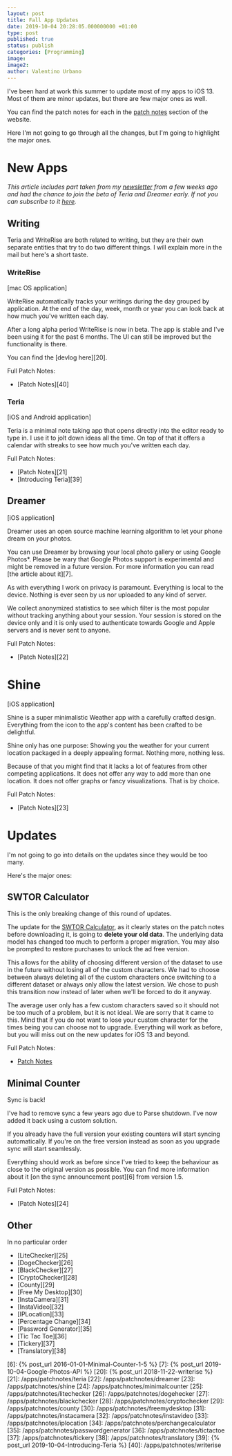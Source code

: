 ```yaml
---
layout: post
title: Fall App Updates
date: 2019-10-04 20:28:05.000000000 +01:00
type: post
published: true
status: publish
categories: [Programming]
image:
image2:
author: Valentino Urbano
---
```


I've been hard at work this summer to update most of my apps to iOS 13. Most of them are minor updates, but there are few major ones as well.

You can find the patch notes for each in the [patch notes][1] section of the website.

Here I'm not going to go through all the changes, but I'm going to highlight the major ones.

# New Apps

_This article includes part taken from my [newsletter][4] from a few weeks ago and had the chance to join the beta of Teria and Dreamer early. If not you can subscribe to it [here][4]._

## Writing

Teria and WriteRise are both related to writing, but they are their own separate entities that try to do two different things. I will explain more in the mail but here's a short taste.

### WriteRise

[mac OS application]

WriteRise automatically tracks your writings during the day grouped by application. At the end of the day, week, month or year you can look back at how much you've written each day.

After a long alpha period WriteRise is now in beta. The app is stable and I've been using it for the past 6 months. The UI can still be improved but the functionality is there.

You can find the [devlog here][20].

Full Patch Notes:

- [Patch Notes][40]

### Teria

[iOS and Android application]

Teria is a minimal note taking app that opens directly into the editor ready to type in. I use it to jolt down ideas all the time. On top of that it offers a calendar with streaks to see how much you've written each day.

Full Patch Notes:

- [Patch Notes][21]
- [Introducing Teria][39]

## Dreamer

[iOS application]

Dreamer uses an open source machine learning algorithm to let your phone dream on your photos.

You can use Dreamer by browsing your local photo gallery or using Google Photos\*. Please be wary that Google Photos support is experimental and might be removed in a future version. For more information you can read [the article about it][7].

As with everything I work on privacy is paramount. Everything is local to the device. Nothing is ever seen by us nor uploaded to any kind of server.

We collect anonymized statistics to see which filter is the most popular without tracking anything about your session. Your session is stored on the device only and it is only used to authenticate towards Google and Apple servers and is never sent to anyone.

Full Patch Notes:

- [Patch Notes][22]

# Shine

[iOS application]

Shine is a super minimalistic Weather app with a carefully crafted design. Everything from the icon to the app's content has been crafted to be delightful.

Shine only has one purpose: Showing you the weather for your current location packaged in a deeply appealing format. Nothing more, nothing less.

Because of that you might find that it lacks a lot of features from other competing applications. It does not offer any way to add more than one location. It does not offer graphs or fancy visualizations. That is by choice.

Full Patch Notes:

- [Patch Notes][23]

# Updates

I'm not going to go into details on the updates since they would be too many.

Here's the major ones:

## SWTOR Calculator

This is the only breaking change of this round of updates.

The update for the [SWTOR Calculator][2], as it clearly states on the patch notes before downloading it, is going to **delete your old data**. The underlying data model has changed too much to perform a proper migration. You may also be prompted to restore purchases to unlock the ad free version.

This allows for the ability of choosing different version of the dataset to use in the future without losing all of the custom characters. We had to choose between always deleting all of the custom characters once switching to a different dataset or always only allow the latest version. We chose to push this transition now instead of later when we'll be forced to do it anyway.

The average user only has a few custom characters saved so it should not be too much of a problem, but it is not ideal. We are sorry that it came to this. Mind that if you do not want to lose your custom character for the times being you can choose not to upgrade. Everything will work as before, but you will miss out on the new updates for iOS 13 and beyond.

Full Patch Notes:

- [Patch Notes][3]

## Minimal Counter

Sync is back!

I've had to remove sync a few years ago due to Parse shutdown. I've now added it back using a custom solution.

If you already have the full version your existing counters will start syncing automatically. If you're on the free version instead as soon as you upgrade sync will start
seamlessly.

Everything should work as before since I've tried to keep the behaviour as close to the original version as possible. You can find more information about it [on the sync announcement post][6] from version 1.5.

Full Patch Notes:

- [Patch Notes][24]

## Other

In no particular order

- [LiteChecker][25]
- [DogeChecker][26]
- [BlackChecker][27]
- [CryptoChecker][28]
- [County][29]
- [Free My Desktop][30]
- [InstaCamera][31]
- [InstaVideo][32]
- [IPLocation][33]
- [Percentage Change][34]
- [Password Generator][35]
- [Tic Tac Toe][36]
- [Tickery][37]
- [Translatory][38]

[1]: /apps/patchnotes
[4]: /newsletter
[2]: /apps/ios/swtorcalculator
[3]: /apps/patchnotes/swtorcalculator

[6]: {% post_url 2016-01-01-Minimal-Counter-1-5 %}
[7]: {% post_url 2019-10-04-Google-Photos-API %}
[20]: {% post_url 2018-11-22-writerise %}
[21]: /apps/patchnotes/teria
[22]: /apps/patchnotes/dreamer
[23]: /apps/patchnotes/shine
[24]: /apps/patchnotes/minimalcounter
[25]: /apps/patchnotes/litechecker
[26]: /apps/patchnotes/dogehecker
[27]: /apps/patchnotes/blackchecker
[28]: /apps/patchnotes/cryptochecker
[29]: /apps/patchnotes/county
[30]: /apps/patchnotes/freemydesktop
[31]: /apps/patchnotes/instacamera
[32]: /apps/patchnotes/instavideo
[33]: /apps/patchnotes/iplocation
[34]: /apps/patchnotes/perchangecalculator
[35]: /apps/patchnotes/passwordgenerator
[36]: /apps/patchnotes/tictactoe
[37]: /apps/patchnotes/tickery
[38]: /apps/patchnotes/translatory
[39]: {% post_url 2019-10-04-Introducing-Teria %}
[40]: /apps/patchnotes/writerise
